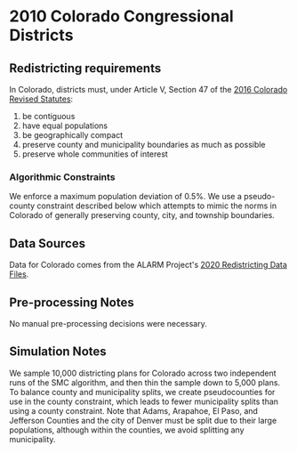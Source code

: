 # 2010 Colorado Congressional Districts

## Redistricting requirements
In Colorado, districts must, under Article V, Section 47 of the [2016 Colorado Revised Statutes](https://leg.colorado.gov/sites/default/files/images/olls/crs2016-title-00.pdf):

1. be contiguous
1. have equal populations
1. be geographically compact
1. preserve county and municipality boundaries as much as possible
1. preserve whole communities of interest

### Algorithmic Constraints
We enforce a maximum population deviation of 0.5%. We use a pseudo-county constraint described below which attempts to mimic the norms in Colorado of generally preserving county, city, and township boundaries.

## Data Sources
Data for Colorado comes from the ALARM Project's [2020 Redistricting Data Files](https://alarm-redist.github.io/posts/2021-08-10-census-2020/).

## Pre-processing Notes
No manual pre-processing decisions were necessary.

## Simulation Notes
We sample 10,000 districting plans for Colorado across two independent runs of the SMC algorithm, and then thin the sample down to 5,000 plans.
To balance county and municipality splits, we create pseudocounties for use in the county constraint, which leads to fewer municipality splits than using a county constraint. Note that Adams, Arapahoe, El Paso, and Jefferson Counties and the city of Denver must be split due to their large populations, although within the counties, we avoid splitting any municipality.
